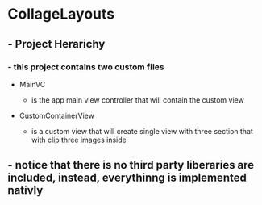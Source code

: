 #  CollageLayouts

## - Project Herarichy

### - this project contains two custom files

- MainVC  
    - is the app main view controller that will contain the custom view

- CustomContainerView
    - is a custom view that will create single view with three section that with clip three images inside
    
    
## - notice that there is no third party liberaries are included, instead, everythinng is implemented nativly

